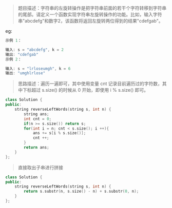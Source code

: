 > 题目描述：字符串的左旋转操作是把字符串前面的若干个字符转移到字符串的尾部。请定义一个函数实现字符串左旋转操作的功能。比如，输入字符串"abcdefg"和数字2，该函数将返回左旋转两位得到的结果"cdefgab"。
>

eg:

```java
示例 1：

输入: s = "abcdefg", k = 2
输出: "cdefgab"
示例 2：

输入: s = "lrloseumgh", k = 6
输出: "umghlrlose"
```

> 思路描述：遍历一遍即可，其中使用变量 cnt 记录目前遍历过的字符数，其中下标超过 s.size() 的时候从 0 开始，即使用 i % s.size() 即可。
>

```C++
class Solution {
public:
    string reverseLeftWords(string s, int n) {
        string ans;
        int cnt = 0;
        if(n >= s.size()) return s;
        for(int i = n; cnt < s.size(); i ++){
            ans += s[i % s.size()];
            cnt ++;
        }
        return ans;
    }
};
```

> 直接取出子串进行拼接

```C++
class Solution {
public:
    string reverseLeftWords(string s, int n) {
        return s.substr(n, s.size() - n) + s.substr(0, n);
    }
};
```